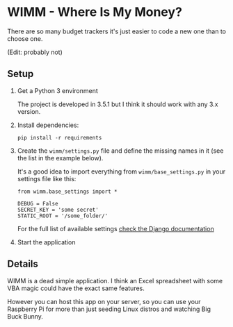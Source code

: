 # WIMM - Where Is My Money?

There are so many budget trackers it's just easier to code a new one
than to choose one.

(Edit: probably not)

## Setup

1.  Get a Python 3 environment

    The project is developed in 3.5.1 but I think it should work with
    any 3.x version.
    
2.  Install dependencies:

    `pip install -r requirements`
    
3.  Create the `wimm/settings.py` file and define the missing names
    in it (see the list in the example below).

    It's a good idea to import everything from `wimm/base_settings.py`
    in your settings file like this:
    
    ```
    from wimm.base_settings import *
    
    DEBUG = False
    SECRET_KEY = 'some secret'
    STATIC_ROOT = '/some_folder/'
    ```
    
    For the full list of available settings [check the Django 
    documentation](https://docs.djangoproject.com/en/1.9/ref/settings/)

4.  Start the application

## Details

WIMM is a dead simple application. I think an Excel spreadsheet
with some VBA magic could have the exact same features.

However you can host this app on your server, so you can use
your Raspberry Pi for more than just seeding Linux distros and
watching Big Buck Bunny.
